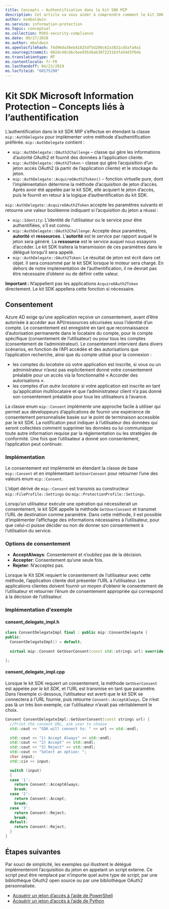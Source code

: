 ```yaml
---
title: Concepts – Authentification dans le kit SDK MIP
description: Cet article va vous aider à comprendre comment le kit SDK MIP implémente l’authentification, ainsi que les conditions requises pour que les applications clientes fournissent une logique d’acquisition de jeton d’accès OAuth2.
author: msmbaldwin
ms.service: information-protection
ms.topic: conceptual
ms.collection: M365-security-compliance
ms.date: 09/27/2018
ms.author: mbaldwin
ms.openlocfilehash: f4d96da36eb41025df5d280c62a3831cd5afa9a1
ms.sourcegitcommit: 682dc48cbbcbee93b26ab3872231b3fa54d3f6eb
ms.translationtype: MT
ms.contentlocale: fr-FR
ms.lasthandoff: 04/23/2019
ms.locfileid: "60175290"
---
```

# <a name="microsoft-information-protection-sdk---authentication-concepts"></a>Kit SDK Microsoft Information Protection – Concepts liés à l’authentification

L’authentification dans le kit SDK MIP s’effectue en étendant la classe `mip::AuthDelegate` pour implémenter votre méthode d’authentification préférée. `mip::AuthDelegate` contient :

- `mip::AuthDelegate::OAuth2Challenge` – classe qui gère les informations d’autorité OAuth2 et fournit des données à l’application cliente.
- `mip::AuthDelegate::OAuth2Token` – classe qui gère l’acquisition d’un jeton accès OAuth2 (à partir de l’application cliente) et le stockage du jeton.
- `mip::AuthDelegate::AcquireOAuth2Token()` – fonction virtuelle pure, dont l’implémentation détermine la méthode d’acquisition de jeton d’accès. Après avoir été appelée par le kit SDK, elle acquiert le jeton d’accès, puis le fournit en retour à la logique d’authentification du kit SDK.

`mip::AuthDelegate::AcquireOAuth2Token` accepte les paramètres suivants et retourne une valeur booléenne indiquant si l’acquisition du jeton a réussi :

- `mip::Identity`: L’identité de l’utilisateur ou le service pour être authentifiées, s’il est connu.
- `mip::AuthDelegate::OAuth2Challenge`: Accepte deux paramètres, **autorité** et **ressources**. L’**autorité** est le service par rapport auquel le jeton sera généré. La **ressource** est le service auquel nous essayons d’accéder. Le kit SDK traitera la transmission de ces paramètres dans le délégué lorsqu’il sera appelé.
- `mip::AuthDelegate::OAuth2Token`: Le résultat de jeton est écrit dans cet objet. Il sera consommé par le kit SDK lorsque le moteur sera chargé. En dehors de notre implémentation de l’authentification, il ne devrait pas être nécessaire d’obtenir ou de définir cette valeur.

**Important :** N’appellent pas les applications `AcquireOAuth2Token` directement. Le kit SDK appellera cette fonction si nécessaire.

## <a name="consent"></a>Consentement

Azure AD exige qu’une application reçoive un consentement, avant d’être autorisée à accéder aux API/ressources sécurisées sous l’identité d’un compte. Le consentement est enregistré en tant que reconnaissance d’autorisation permanente dans le locataire du compte, pour le compte spécifique (consentement de l’utilisateur) ou pour tous les comptes (consentement de l’administrateur). Le consentement intervient dans divers scénarios, en fonction de l’API accédée et des autorisations que l’application recherche, ainsi que du compte utilisé pour la connexion : 

- les comptes du *locataire* où votre application est inscrite, si vous ou un administrateur n’avez pas explicitement donné votre consentement préalable pour un accès via la fonctionnalité « Accorder des autorisations ».
- les comptes d’un *autre locataire* si votre application est inscrite en tant qu’application multilocataire et que l’administrateur client n’a pas donné son consentement préalable pour tous les utilisateurs à l’avance.

La classe enum `mip::Consent` implémente une approche facile à utiliser qui permet aux développeurs d’applications de fournir une expérience de consentement personnalisée basée sur le point de terminaison accessible par le kit SDK. La notification peut indiquer à l’utilisateur des données qui seront collectées comment supprimer les données ou lui communiquer toute autre information requise par la réglementation ou les stratégies de conformité. Une fois que l’utilisateur a donné son consentement, l’application peut continuer. 

### <a name="implementation"></a>Implémentation

Le consentement est implémenté en étendant la classe de base `mip::Consent` et en implémentant `GetUserConsent` pour retourner l’une des valeurs enum `mip::Consent`. 

L’objet dérivé de `mip::Consent` est transmis au constructeur `mip::FileProfile::Settings` ou `mip::ProtectionProfile::Settings`.

Lorsqu’un utilisateur exécute une opération qui nécessiterait un consentement, le kit SDK appelle la méthode `GetUserConsent` et transmet l’URL de destination comme paramètre. Dans cette méthode, il est possible d’implémenter l’affichage des informations nécessaires à l’utilisateur, pour que celui-ci puisse décider ou non de donner son consentement à l’utilisation du service. 

### <a name="consent-options"></a>Options de consentement

- **AcceptAlways**: Consentement et n’oubliez pas de la décision.
- **Accepter**: Consentement qu’une seule fois.
- **Rejeter**: N’acceptez pas.

Lorsque le Kit SDK requiert le consentement de l’utilisateur avec cette méthode, l’application cliente doit présenter l’URL à l’utilisateur. Les applications clientes doivent fournir un moyen d’obtenir le consentement de l’utilisateur et retourner l’énum de consentement appropriée qui correspond à la décision de l’utilisateur.

### <a name="sample-implementation"></a>Implémentation d'exemple

#### <a name="consentdelegateimplh"></a>consent_delegate_impl.h

```cpp
class ConsentDelegateImpl final : public mip::ConsentDelegate {
public:
  ConsentDelegateImpl() = default;
  
  virtual mip::Consent GetUserConsent(const std::string& url) override;

};
```

#### <a name="consentdelegateimplcpp"></a>consent_delegate_impl.cpp

Lorsque le kit SDK requiert un consentement, la méthode `GetUserConsent` est appelée *par le kit SDK*, et l’URL est transmise en tant que paramètre. Dans l’exemple ci-dessous, l’utilisateur est averti que le kit SDK se connectera à l’URL fournie, puis retourne `Consent::AcceptAlways`. Ce n’est pas là un très bon exemple, car l’utilisateur n’avait pas véritablement le choix.

```cpp
Consent ConsentDelegateImpl::GetUserConsent(const string& url) {
  //Print the consent URL, ask user to choose
  std::cout << "SDK will connect to: " << url << std::endl;

  std::cout << "1) Accept Always" << std::endl;
  std::cout << "2) Accept" << std::endl;
  std::cout << "3) Reject" << std::endl;
  std::cout << "Select an option: ";
  char input;
  std::cin >> input;

  switch (input)
  {
  case '1':
    return Consent::AcceptAlways;
    break;
  case '2':
    return Consent::Accept;
    break;
  case '3':
    return Consent::Reject;
    break;
  default:
    return Consent::Reject;
  }  
}
```

## <a name="next-steps"></a>Étapes suivantes

Par souci de simplicité, les exemples qui illustrent le délégué implémenteront l’acquisition du jeton en appelant un script externe. Ce script peut être remplacé par n’importe quel autre type de script, par une bibliothèque OAuth2 open source ou par une bibliothèque OAuth2 personnalisée.

- [Acquérir un jeton d’accès à l’aide de PowerShell](concept-authentication-acquire-token-ps.md)
- [Acquérir un jeton d’accès à l’aide de Python](concept-authentication-acquire-token-py.md)
